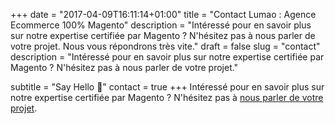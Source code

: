 +++
date = "2017-04-09T16:11:14+01:00"
title = "Contact Lumao : Agence Ecommerce 100% Magento"
description = "Intéressé pour en savoir plus sur notre expertise certifiée par Magento ? N'hésitez pas à nous parler de votre projet. Nous vous répondrons très vite."
draft = false
slug = "contact"
description = "Intéressé pour en savoir plus sur notre expertise certifiée par Magento ? N'hésitez pas à nous parler de votre projet."

subtitle = "Say Hello 👋"
contact = true
+++
Intéressé pour en savoir plus sur notre expertise certifiée par Magento ?
N'hésitez pas à <a href="#contact">nous parler de votre projet</a>.
